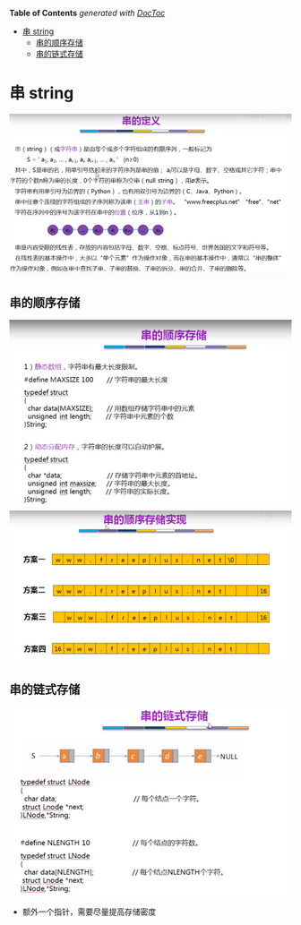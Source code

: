 <!-- START doctoc generated TOC please keep comment here to allow auto update -->
<!-- DON'T EDIT THIS SECTION, INSTEAD RE-RUN doctoc TO UPDATE -->
**Table of Contents**  *generated with [DocToc](https://github.com/thlorenz/doctoc)*

- [串 string](#%E4%B8%B2-string)
  - [串的顺序存储](#%E4%B8%B2%E7%9A%84%E9%A1%BA%E5%BA%8F%E5%AD%98%E5%82%A8)
  - [串的链式存储](#%E4%B8%B2%E7%9A%84%E9%93%BE%E5%BC%8F%E5%AD%98%E5%82%A8)

<!-- END doctoc generated TOC please keep comment here to allow auto update -->

# 串 string
![](.string_images/string.png)

## 串的顺序存储
![](.string_images/string_storage.png)
![](.string_images/string_storage1.png)

## 串的链式存储
![](.string_images/string_link_storage.png)
- 额外一个指针，需要尽量提高存储密度